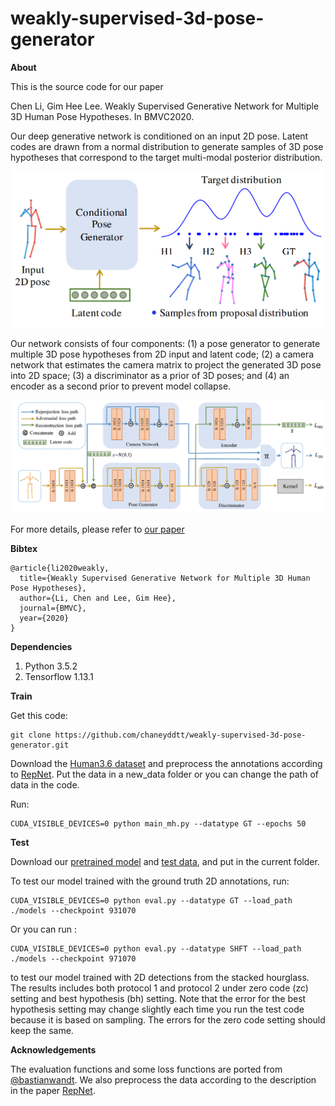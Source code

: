 # weakly-supervised-3d-pose-generator

**About**

This is the source code for our paper

Chen Li, Gim Hee Lee. Weakly Supervised Generative Network for Multiple 3D Human Pose Hypotheses. In BMVC2020.

Our deep generative network is conditioned on an input 2D pose. Latent codes are drawn from a normal distribution to generate samples of 3D pose hypotheses that correspond to the target multi-modal posterior distribution.
<p align="center">
  <img width="500" height="250" src="illustration.png">
</p>

Our network consists of four components: (1) a pose generator to generate multiple 3D pose hypotheses from 2D input and latent code; (2) a camera network that estimates the camera matrix to project the generated 3D pose into 2D space; (3) a discriminator as a prior of 3D poses; and (4) an encoder as a second prior to prevent model collapse.

![Network architecture](Network.png)

For more details, please refer to [our paper](https://www.bmvc2020-conference.com/assets/papers/0330.pdf)

**Bibtex**
```
@article{li2020weakly,
  title={Weakly Supervised Generative Network for Multiple 3D Human Pose Hypotheses},
  author={Li, Chen and Lee, Gim Hee},
  journal={BMVC},
  year={2020}
}
```

**Dependencies**
1. Python 3.5.2
2. Tensorflow 1.13.1

**Train**

Get this code:
```
git clone https://github.com/chaneyddtt/weakly-supervised-3d-pose-generator.git
```
Download the [Human3.6 dataset](http://vision.imar.ro/human3.6m/description.php) and preprocess the annotations according to [RepNet](https://openaccess.thecvf.com/content_CVPR_2019/papers/Wandt_RepNet_Weakly_Supervised_Training_of_an_Adversarial_Reprojection_Network_for_CVPR_2019_paper.pdf). Put the data in a new_data folder or you can change the path of data in the code. 

Run:
```
CUDA_VISIBLE_DEVICES=0 python main_mh.py --datatype GT --epochs 50
```
**Test**

Download our [pretrained model](https://drive.google.com/file/d/1gPmNRGyn3l6RrH6X_T6Qm0Fd0-uoZpmb/view?usp=sharing) and [test data](https://drive.google.com/file/d/1U2v_BZJB3GJWF-_rGUPf7njrJyVNNED0/view?usp=sharing), and put in the current folder. 

To test our model trained with the ground truth 2D annotations, run:
```
CUDA_VISIBLE_DEVICES=0 python eval.py --datatype GT --load_path ./models --checkpoint 931070
```
Or you can run :
```
CUDA_VISIBLE_DEVICES=0 python eval.py --datatype SHFT --load_path ./models --checkpoint 971070
```
to test our model trained with 2D detections from the stacked hourglass. The results includes both protocol 1 and protocol 2 under zero code (zc) setting and best hypothesis (bh) setting. Note that the error for the best hypothesis setting may change slightly each time you run the test code because it is based on sampling. The errors for the zero code setting should keep the same.


**Acknowledgements**

The evaluation functions and some loss functions are ported from [@bastianwandt](https://github.com/bastianwandt/RepNet). We also preprocess the data according to the description in the paper [RepNet](https://openaccess.thecvf.com/content_CVPR_2019/papers/Wandt_RepNet_Weakly_Supervised_Training_of_an_Adversarial_Reprojection_Network_for_CVPR_2019_paper.pdf).
